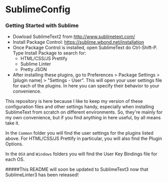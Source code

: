SublimeConfig
=============

### Getting Started with Sublime

- Dowload SublimeText2 from http://www.sublimetext.com/
- Install Package Control: https://sublime.wbond.net/installation
- Once Package Control is installed, open SublimeText do Ctrl-Shift-P. Type Install Package to search for:
  - HTML/CSS/JS Prettify
  - Sublime Linter
  - Pretty JSON
- After installing these plugins, go to Preferences > Package Settings > [plugin name] > "Settings - User". This will open your user settings file for each of the plugins. In here you can specify their behavior to your convenience.

This repository is here because I like to keep my version of these configuration files and other settings handy, especially when installing SublimeText from scratch on different environments. So, they're mainly for my own convenience, but if you find anything in here useful, by all means take it.

In the `Common` folder you will find the user settings for the plugins listed above. For HTML/CSS/JS Prettify in particular, you will also find the Plugin Options.

In the `OSX` and `Windows` folders you will find the User Key Bindings file for each OS.

#####This README will soon be updated to SublimeText3 now that SublimeLinter3 has been released!
